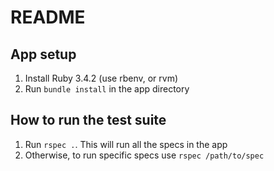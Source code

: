 # README

## App setup

  1. Install Ruby 3.4.2 (use rbenv, or rvm)
  2. Run `bundle install` in the app directory

## How to run the test suite

  1. Run `rspec .`. This will run all the specs in the app
  2. Otherwise, to run specific specs use `rspec /path/to/spec`
